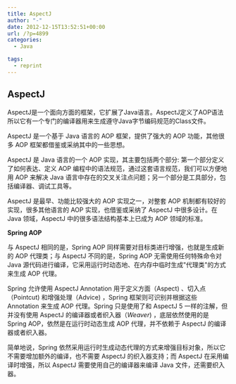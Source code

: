 ```yaml
---
title: AspectJ
author: "-"
date: 2012-12-15T13:52:51+00:00
url: /?p=4899
categories:
  - Java

tags:
  - reprint
---
```

## AspectJ
AspectJ是一个面向方面的框架，它扩展了Java语言。AspectJ定义了AOP语法所以它有一个专门的编译器用来生成遵守Java字节编码规范的Class文件。

AspectJ 是一个基于 Java 语言的 AOP 框架，提供了强大的 AOP 功能，其他很多 AOP 框架都借鉴或采纳其中的一些思想。

AspectJ 是 Java 语言的一个 AOP 实现，其主要包括两个部分: 第一个部分定义了如何表达、定义 AOP 编程中的语法规范，通过这套语言规范，我们可以方便地用 AOP 来解决 Java 语言中存在的交叉关注点问题；另一个部分是工具部分，包括编译器、调试工具等。

AspectJ 是最早、功能比较强大的 AOP 实现之一，对整套 AOP 机制都有较好的实现，很多其他语言的 AOP 实现，也借鉴或采纳了 AspectJ 中很多设计。在 Java 领域，AspectJ 中的很多语法结构基本上已成为 AOP 领域的标准。

**Spring AOP**

与 AspectJ 相同的是，Spring AOP 同样需要对目标类进行增强，也就是生成新的 AOP 代理类；与 AspectJ 不同的是，Spring AOP 无需使用任何特殊命令对 Java 源代码进行编译，它采用运行时动态地、在内存中临时生成"代理类"的方式来生成 AOP 代理。

Spring 允许使用 AspectJ Annotation 用于定义方面（Aspect) 、切入点（Pointcut) 和增强处理（Advice) ，Spring 框架则可识别并根据这些 Annotation 来生成 AOP 代理。Spring 只是使用了和 AspectJ 5 一样的注解，但并没有使用 AspectJ 的编译器或者织入器（_Weaver_) ，底层依然使用的是 Spring AOP，依然是在运行时动态生成 AOP 代理，并不依赖于 AspectJ 的编译器或者织入器。

简单地说，Spring 依然采用运行时生成动态代理的方式来增强目标对象，所以它不需要增加额外的编译，也不需要 AspectJ 的织入器支持；而 AspectJ 在采用编译时增强，所以 AspectJ 需要使用自己的编译器来编译 Java 文件，还需要织入器。